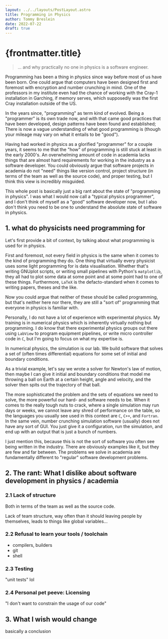 ```yaml
---
layout: ../../layouts/PostLayout.astro
title: Programming in Physics
author: Tommy Breslein
date: 2022-07-22
draft: true
---
```


# {frontmatter.title}

> ... and why practically no one in physics is a software engineer.

Programming has been a thing in physics since way before most of us have been born.
One could argue that computers have been designed first and foremost with encryption and number
crunching in mind.
One of the professors in my institute even had the chance of working with the Cray-1 installation in
Garching, if memory serves, which supposedly was the first Cray installation outside of the US.

In the years since, "programming" as term kind of evolved.
Being a "programmer" is its own trade now, and with that came good practices that have been
developed, design patterns have been found and established; There is now a vague understanding of
what good programming is (though your mileage may vary on what it entails to be "good").

Having had worked in physics as a glorified "programmer" for a couple years, it seems to me that the
"how" of programming is still stuck at least in the early 2000's.
An overwhelming amount of code in academia lacks things that are almost hard requirements for
working in the industry as a software developer.
You could obviously argue that software projects in academia do not "need" things like version
control, project structure (in terms of the team as well as the source code), and proper testing,
but I think this view is incredibly misguided.

This whole post is basically just a big rant about the state of "programming in physics".
I was what I would now call a "typical physics programmer", and I don't think of myself as a "good"
software developer now, but I also don't think you need to be one to understand the absolute state
of software in physics.

## 1. what do physicists need programming for

Let's first provide a bit of context, by talking about what programming is used for in physics.

First and foremost, not every field in physics is the same when it comes to the kind of programming
they do.
One thing that virtually every physicist uses some light programming for is data visualisation.
Whether that's writing GNUplot scripts, or writing small pipelines with Python's `matplotlib`, they
all had to plot some data at some point and at some point had to one of these things.
Furthermore, `LaTeX` is the defacto-standard when it comes to writing papers, theses and the like.

Now you could argue that neither of these should be called programming, but that's neither here nor
there, they are still a "sort of" programming that everyone in physics is familiar with.

Personally, I do not have a lot of experience with experimental physics.
My training is in numerical physics which is inherently virtually nothing but programming.
I do know that there experimental physics groups out there using `LabView` to program equipment
pipelines, or write micro controller code in `C`, but I'm going to focus on what my expertise is.

In numerical physics, the simulation is our lab.
We build software that solves a set of (often times differential) equations for some set of initial
and boundary conditions.

As a trivial example, let's say we wrote a solver for Newton's law of motion, then maybe I can give
it initial and boundary conditions that model me throwing a ball on Earth at a certain height, angle
and velocity, and the solver then spits out the trajectory of that ball.

The more sophisticated the problem and the sets of equations we need to solve, the more powerful our
hard- and software needs to be.
When it comes to the really tough nuts to crack, where a single simulation may run days or weeks, we
cannot leave any shred of performance on the table, so the languages you usually see used in this
context are `C`, `C++`, and `Fortran`.
In the same vein, number crunching simulation software (usually) does not have any sort of GUI.
You just give it a configuration, run the simulation, and end up with an output that is just a bunch
of numbers.

I just mention this, because this is not the sort of software you often see being written in the
industry.
There are obviously examples like it, but they are few and far between.
The problems we solve in academia are fundamentally different to "regular" software development
problems.

## 2. The rant: What I dislike about software development in physics / academia

### 2.1 Lack of structure

Both in terms of the team as well as the source code.

Lack of team structure, way often than it should leaving people by themselves, leads to things like
global variables...

### 2.2 Refusal to learn your tools / toolchain

- compilers, builders
- git
- shell

### 2.3 Testing

"unit tests" lol

### 2.4 Personal pet peeve: Licensing

"I don't want to constrain the usage of our code"

## 3. What I wish would change

basically a conclusion
